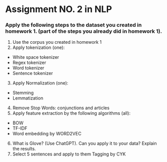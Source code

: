 # Assignment NO. 2 in NLP

### Apply the following steps to the dataset you created in homework 1. (part of the steps you already did in homework 1). 
1. Use the corpus you created in homework 1
2. Apply tokenization (one):
- White space tokenizer
- Regex tokenizer
- Word tokenizer
- Sentence tokenizer
3. Apply Normalization (one):
- Stemming
- Lemmatization
4. Remove Stop Words: conjunctions and articles
5. Apply feature extraction by the following algorithms (all):
- BOW
- TF-IDF
- Word embedding by WORD2VEC
6. What is Glove? (Use ChatGPT). Can you apply it to your data? Explain the results. 
7. Select 5 sentences and apply to them Tagging by CYK
